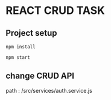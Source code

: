 # REACT CRUD TASK

## Project setup

```
npm install

npm start

```

## change CRUD API

path : /src/services/auth.service.js